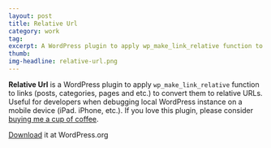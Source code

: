 ```yaml
---
layout: post
title: Relative Url
category: work
tag:
excerpt: A WordPress plugin to apply wp_make_link_relative function to links to convert them to relative URLs.
thumb:
img-headline: relative-url.png
---
```


<div class=txt>
<p><b>Relative Url</b> is a WordPress plugin to apply <code>wp_<wbr>make_<wbr>link_<wbr>relative</code> function to links (posts, categories, pages and etc.) to convert them to relative URLs. Useful for developers when debugging local WordPress instance on a mobile device (iPad. iPhone, etc.). If you love this plugin, please consider <a href="{{ site.donate }}">buying me a cup of coffee</a>.</p>

<p class=download><a href="http://wordpress.org/extend/plugins/relative-url/">Download</a> it at WordPress.org</p>
</div>